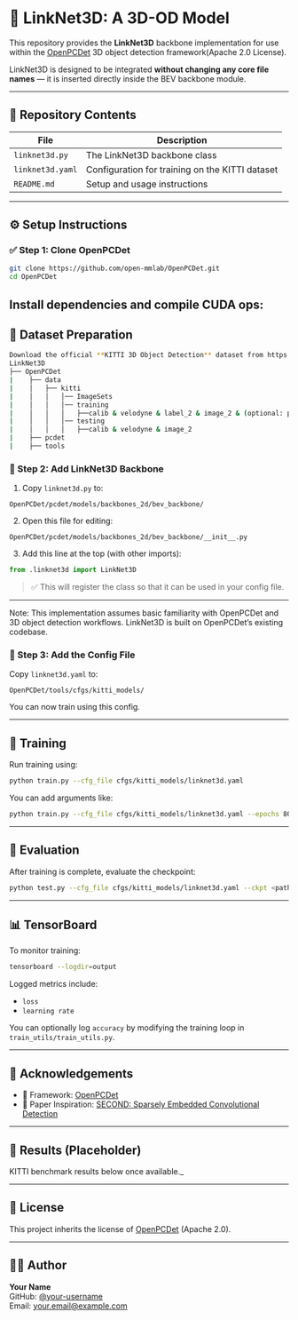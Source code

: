 
# 🔷 LinkNet3D: A 3D-OD Model

This repository provides the **LinkNet3D** backbone implementation for use within the [OpenPCDet](https://github.com/open-mmlab/OpenPCDet) 3D object detection framework(Apache 2.0 License).

LinkNet3D is designed to be integrated **without changing any core file names** — it is inserted directly inside the BEV backbone module.

---

## 📁 Repository Contents

| File | Description |
|------|-------------|
| `linknet3d.py` | The LinkNet3D backbone class |
| `linknet3d.yaml` | Configuration for training on the KITTI dataset |
| `README.md` | Setup and usage instructions |

---

## ⚙️ Setup Instructions

### ✅ Step 1: Clone OpenPCDet

```bash
git clone https://github.com/open-mmlab/OpenPCDet.git
cd OpenPCDet
```
Install dependencies and compile CUDA ops:
---

## 📂 Dataset Preparation

```bash
Download the official **KITTI 3D Object Detection** dataset from https://www.cvlibs.net/datasets/kitti/index.php and organize it as follows
LinkNet3D
├── OpenPCDet
|    ├── data
|    │   ├── kitti
|    │   │   │── ImageSets
|    │   │   │── training
|    │   │   │   ├──calib & velodyne & label_2 & image_2 & (optional: planes) & (optional: depth_2)
|    │   │   │── testing
|    │   │   │   ├──calib & velodyne & image_2
|    ├── pcdet
|    ├── tools
```

### 🔧 Step 2: Add LinkNet3D Backbone
1. Copy `linknet3d.py` to:

```
OpenPCDet/pcdet/models/backbones_2d/bev_backbone/
```

2. Open this file for editing:

```
OpenPCDet/pcdet/models/backbones_2d/bev_backbone/__init__.py
```

3. Add this line at the top (with other imports):

```python
from .linknet3d import LinkNet3D
```

> ✅ This will register the class so that it can be used in your config file.

---
Note: This implementation assumes basic familiarity with OpenPCDet and 3D object detection workflows. LinkNet3D is built on OpenPCDet’s existing codebase.

### 📝 Step 3: Add the Config File

Copy `linknet3d.yaml` to:

```
OpenPCDet/tools/cfgs/kitti_models/
```

You can now train using this config.

---

## 🚀 Training

Run training using:

```bash
python train.py --cfg_file cfgs/kitti_models/linknet3d.yaml
```

You can add arguments like:

```bash
python train.py --cfg_file cfgs/kitti_models/linknet3d.yaml --epochs 80 --workers 4
```

---

## 🧪 Evaluation

After training is complete, evaluate the checkpoint:

```bash
python test.py --cfg_file cfgs/kitti_models/linknet3d.yaml --ckpt <path_to_your_checkpoint.pth>
```

---

## 📊 TensorBoard

To monitor training:

```bash
tensorboard --logdir=output
```

Logged metrics include:
- `loss`
- `learning rate`

You can optionally log `accuracy` by modifying the training loop in `train_utils/train_utils.py`.

---

## 🧠 Acknowledgements

- 🚗 Framework: [OpenPCDet](https://github.com/open-mmlab/OpenPCDet)
- 📄 Paper Inspiration: [SECOND: Sparsely Embedded Convolutional Detection](https://arxiv.org/abs/1811.10092)

---

## 🏁 Results (Placeholder)

KITTI benchmark results below once available._



---

## 📄 License

This project inherits the license of [OpenPCDet](https://github.com/open-mmlab/OpenPCDet) (Apache 2.0).

---

## 🙋‍♂️ Author

**Your Name**  
GitHub: [@your-username](https://github.com/your-username)  
Email: your.email@example.com
